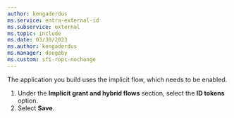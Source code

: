```yaml
---
author: kengaderdus
ms.service: entra-external-id
ms.subservice: external
ms.topic: include
ms.date: 03/30/2023
ms.author: kengaderdus
ms.manager: dougeby
ms.custom: sfi-ropc-nochange
---
```


The application you build uses the implicit flow, which needs to be enabled.

1. Under the **Implicit grant and hybrid flows** section, select the **ID tokens** option.
1. Select **Save**.

